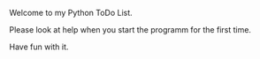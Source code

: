 Welcome to my Python ToDo List.

Please look at help when you start the programm for the first time.

Have fun with it.

